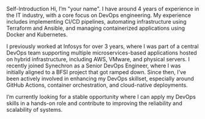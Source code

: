 Self-Introduction
Hi, I’m "your name". I have around 4 years of experience in the IT industry, with a core focus on DevOps engineering. My experience includes implementing CI/CD pipelines, automating infrastructure using Terraform and Ansible, and managing containerized applications using Docker and Kubernetes.

I previously worked at Infosys for over 3 years, where I was part of a central DevOps team supporting multiple microservices-based applications hosted on hybrid infrastructure, including AWS, VMware, and physical servers. I recently joined Synechron as a Senior DevOps Engineer, where I was initially aligned to a BFSI project that got ramped down. Since then, I’ve been actively involved in enhancing my DevOps skillset, especially around GitHub Actions, container orchestration, and cloud-native deployments.

I’m currently looking for a stable opportunity where I can apply my DevOps skills in a hands-on role and contribute to improving the reliability and scalability of systems.
